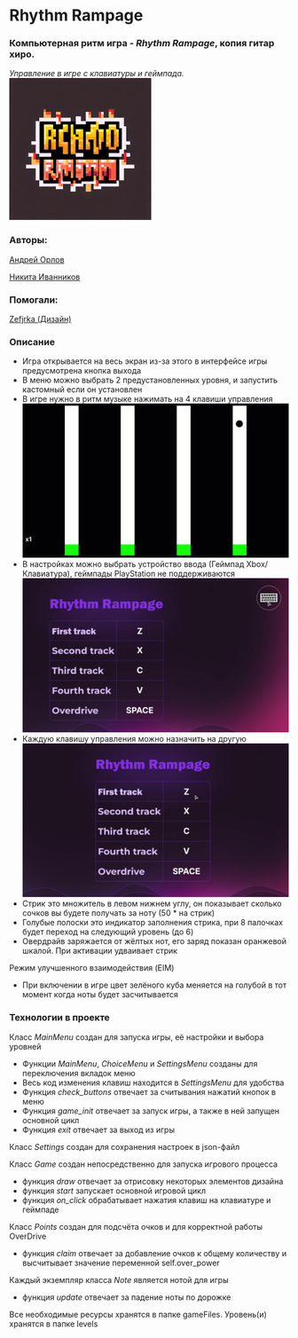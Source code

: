 # Rhythm Rampage

### Компьютерная ритм игра - *Rhythm Rampage*, копия гитар хиро.
*Управление в игре с клавиатуры и геймпада.* <br>
![gameFiles/img/icon.png](gameFiles/img/icon.png)

### Авторы:

[Андрей Орлов](https://github.com/vokintru)

[Никита Иванников](https://github.com/Nikiton-prog)

### Помогали:

[Zefjrka (Дизайн)](https://github.com/Zefjrka)

### Описание

 - Игра открывается на весь экран из-за этого в интерфейсе игры предусмотрена кнопка выхода
 - В меню можно выбрать 2 предустановленных уровня, и запустить кастомный если он установлен
 - В игре нужно в ритм музыке нажимать на 4 клавиши управления
![screens/1.gif](screens/1.gif)
 - В настройках можно выбрать устройство ввода (Геймпад Xbox/Клавиатура), геймпады PlayStation не поддерживаются
![screens/2.gif](screens/2.gif)
 - Каждую клавишу управления можно назначить на другую
![screens/3.gif](screens/3.gif)
 - Стрик это множитель в левом нижнем углу, он показывает сколько сочков вы будете получать за ноту (50 * на стрик)
 - Голубые полоски это индикатор заполнения стрика, при 8 палочках будет переход на следующий уровень (до 6)
 - Овердрайв заряжается от жёлтых нот, его заряд показан оранжевой шкалой. При активации удваивает стрик

Режим улучшенного взаимодействия (EIM)
 - При включении в игре цвет зелёного куба меняется на голубой в тот момент когда ноты будет засчитывается

### Технологии в проекте 

Класс *MainMenu* создан для запуска игры, её настройки и выбора уровней

 - Функции *MainMenu*, *ChoiceMenu* и *SettingsMenu* созданы для переключения вкладок меню
 - Весь код изменения клавиш находится в *SettingsMenu* для удобства
 - Функция *check_buttons* отвечает за считывания нажатий кнопок в меню
 - Функция *game_init* отвечает за запуск игры, а также в ней запущен основной цикл
 - Функция *exit* отвечает за выход из игры

Класс *Settings* создан для сохранения настроек в json-файл


Класс *Game* создан непосредственно для запуска игрового процесса
- функция *draw* отвечает за отрисовку некоторых элементов дизайна
- функция *start* запускает основной игровой цикл
- функция *on_click* обрабатывает нажатия клавиш на клавиатуре и геймпаде

Класс *Points* создан для подсчёта очков и для корректной работы OverDrive
- функция *claim* отвечает за добавление очков к общему количеству и высчитывает значение переменной self.over_power

Каждый экземпляр класса *Note* является нотой для игры
 - функция *update* отвечает за падение ноты по дорожке

Все необходимые ресурсы хранятся в папке gameFiles. Уровень(и) хранятся в папке levels
